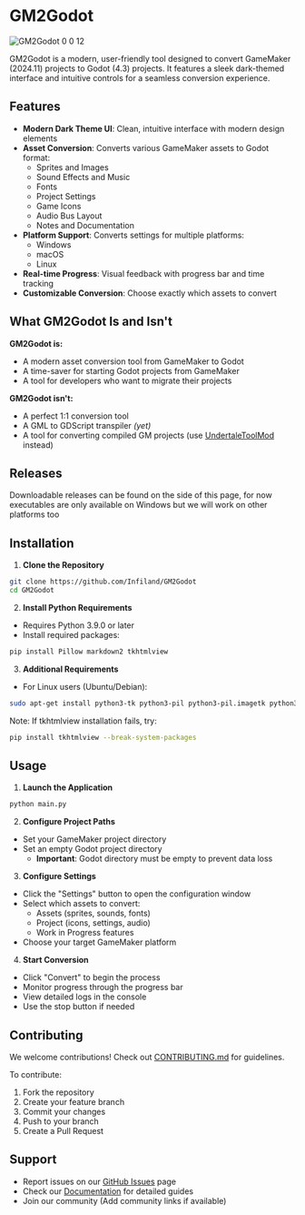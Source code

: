# GM2Godot

![GM2Godot 0 0 12](https://github.com/user-attachments/assets/b19edd23-f91e-48b7-a2c3-7e5654a8e9b8)

GM2Godot is a modern, user-friendly tool designed to convert GameMaker (2024.11) projects to Godot (4.3) projects. It features a sleek dark-themed interface and intuitive controls for a seamless conversion experience.

## Features

- **Modern Dark Theme UI**: Clean, intuitive interface with modern design elements
- **Asset Conversion**: Converts various GameMaker assets to Godot format:
  - Sprites and Images
  - Sound Effects and Music
  - Fonts
  - Project Settings
  - Game Icons
  - Audio Bus Layout
  - Notes and Documentation
- **Platform Support**: Converts settings for multiple platforms:
  - Windows
  - macOS
  - Linux
- **Real-time Progress**: Visual feedback with progress bar and time tracking
- **Customizable Conversion**: Choose exactly which assets to convert

## What GM2Godot Is and Isn't

**GM2Godot is:**
- A modern asset conversion tool from GameMaker to Godot
- A time-saver for starting Godot projects from GameMaker
- A tool for developers who want to migrate their projects

**GM2Godot isn't:**
- A perfect 1:1 conversion tool
- A GML to GDScript transpiler *(yet)*
- A tool for converting compiled GM projects (use [UndertaleToolMod](https://github.com/UnderminersTeam/UndertaleModTool) instead)

## Releases
Downloadable releases can be found on the side of this page, for now executables are only available on Windows but we will work on other platforms too

## Installation

1. **Clone the Repository**
```bash
git clone https://github.com/Infiland/GM2Godot
cd GM2Godot
```

2. **Install Python Requirements**
- Requires Python 3.9.0 or later
- Install required packages:
```bash
pip install Pillow markdown2 tkhtmlview
```

3. **Additional Requirements**
- For Linux users (Ubuntu/Debian):
```bash
sudo apt-get install python3-tk python3-pil python3-pil.imagetk python3-markdown2
```
Note: If tkhtmlview installation fails, try:
```bash
pip install tkhtmlview --break-system-packages
```

## Usage

1. **Launch the Application**
```bash
python main.py
```

2. **Configure Project Paths**
- Set your GameMaker project directory
- Set an empty Godot project directory
  - **Important**: Godot directory must be empty to prevent data loss

3. **Configure Settings**
- Click the "Settings" button to open the configuration window
- Select which assets to convert:
  - Assets (sprites, sounds, fonts)
  - Project (icons, settings, audio)
  - Work in Progress features
- Choose your target GameMaker platform

4. **Start Conversion**
- Click "Convert" to begin the process
- Monitor progress through the progress bar
- View detailed logs in the console
- Use the stop button if needed

## Contributing

We welcome contributions! Check out [CONTRIBUTING.md](https://github.com/Infiland/GM2Godot/blob/main/CONTRIBUTING.md) for guidelines.

To contribute:
1. Fork the repository
2. Create your feature branch
3. Commit your changes
4. Push to your branch
5. Create a Pull Request

## Support

- Report issues on our [GitHub Issues](https://github.com/Infiland/GM2Godot/issues) page
- Check our [Documentation](https://github.com/Infiland/GM2Godot/wiki) for detailed guides
- Join our community (Add community links if available)
